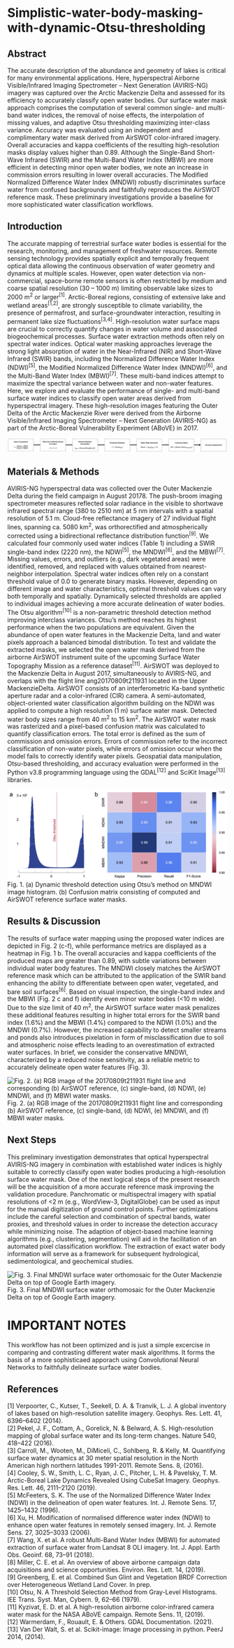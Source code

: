 # Simplistic-water-body-masking-with-dynamic-Otsu-thresholding

## Abstract
The accurate description of the abundance and geometry of lakes is critical for many environmental applications. Here, hyperspectral Airborne Visible/Infrared Imaging Spectrometer – Next Generation (AVIRIS-NG) imagery was captured over the Arctic Mackenzie Delta and assessed for its efficiency to accurately classify open water bodies. Our surface water mask approach comprises the computation of several common single- and multi-band water indices, the removal of noise effects, the interpolation of missing values, and adaptive Otsu thresholding maximizing inter-class variance. Accuracy was evaluated using an independent and complimentary water mask derived from AirSWOT color-infrared imagery. Overall accuracies and kappa coefficients of the resulting high-resolution masks display values higher than 0.89. Although the Single-Band Short-Wave Infrared (SWIR) and the Multi-Band Water Index (MBWI) are more efficient in detecting minor open water bodies, we note an increase in commission errors resulting in lower overall accuracies. The Modified Normalized Difference Water Index (MNDWI) robustly discriminates surface water from confused backgrounds and faithfully reproduces the AirSWOT reference mask. These preliminary investigations provide a baseline for more sophisticated water classification workflows.

## Introduction
The accurate mapping of terrestrial surface water bodies is essential for the research, monitoring, and management of freshwater resources. Remote sensing technology provides spatially explicit and temporally frequent optical data allowing the continuous observation of water geometry and dynamics at multiple scales. However, open water detection via non-commercial, space-borne remote sensors is often restricted by medium and coarse spatial resolution (30 – 1000 m) limiting observable lake sizes to 2000 m<sup>2</sup> or larger<sup>[1]</sup>. Arctic-Boreal regions, consisting of extensive lake and wetland areas<sup>[1,2]</sup>, are strongly susceptible to climate variability, the presence of permafrost, and surface-groundwater interaction, resulting in permanent lake size fluctuations<sup>[3,4]</sup>. High-resolution water surface maps are crucial to correctly quantify changes in water volume and associated biogeochemical processes. Surface water extraction methods often rely on spectral water indices. Optical water masking approaches leverage the strong light absorption of water in the Near-Infrared (NIR) and Short-Wave Infrared (SWIR) bands, including the Normalized Difference Water Index (NDWI)<sup>[5]</sup>, the Modified Normalized Difference Water Index (MNDWI)<sup>[6]</sup>, and the Multi-Band Water Index (MBWI)<sup>[7]</sup>. These multi-band indices attempt to maximize the spectral variance between water and non-water features. Here, we explore and evaluate the performance of single- and multi-band surface water indices to classify open water areas derived from hyperspectral imagery. These high-resolution images featuring the Outer Delta of the Arctic Mackenzie River were derived from the Airborne Visible/Infrared Imaging Spectrometer – Next Generation (AVIRIS-NG) as part of the Arctic-Boreal Vulnerability Experiment (ABoVE) in 2017. 

![Methodology flowchart](https://github.com/MelissaSchwab/Simplistic-water-body-masking-with-dynamic-Otsu-thresholding/blob/main/images/Methodology%20flowchart.png)


## Materials & Methods
AVIRIS-NG hyperspectral data was collected over the Outer Mackenzie Delta during the field campaign in August 20178. The push-broom imaging spectrometer measures reflected solar radiance in the visible to shortwave infrared spectral range (380 to 2510 nm) at 5 nm intervals with a spatial resolution of 5.1 m. Cloud-free reflectance imagery of 27 individual flight lines, spanning ca. 5080 km<sup>2</sup>, was orthorectified and atmospherically corrected using a bidirectional reflectance distribution function<sup>[9]</sup>. We calculated four commonly used water indices (Table 1) including a SWIR single-band index (2220 nm), the NDWI<sup>[5]</sup>, the MNDWI<sup>[6]</sup>, and the MBWI<sup>[7]</sup>. Missing values, errors, and outliers (e.g., dark vegetated areas) were identified, removed, and replaced with values obtained from nearest-neighbor interpolation. Spectral water indices often rely on a constant threshold value of 0.0 to generate binary masks. However, depending on different image and water characteristics, optimal threshold values can vary both temporally and spatially. Dynamically selected thresholds are applied to individual images achieving a more accurate delineation of water bodies. The Otsu algorithm<sup>[10]</sup> is a non-parametric threshold detection method improving interclass variances. Otsu’s method reaches its highest performance when the two populations are equivalent. Given the abundance of open water features in the Mackenzie Delta, land and water pixels approach a balanced bimodal distribution. To test and validate the extracted masks, we selected the open water mask derived from the airborne AirSWOT instrument suite of the upcoming Surface Water Topography Mission as a reference dataset<sup>[11]</sup>. AirSWOT was deployed to the Mackenzie Delta in August 2017, simultaneously to AVIRIS-NG, and overlaps with the flight line ang20170809t211931 located in the Upper MackenzieDelta. AirSWOT consists of an interferometric Ka-band synthetic aperture radar and a color-infrared (CIR) camera. A semi-automated, object-oriented water classification algorithm building on the NDWI was applied to compute a high resolution (1 m) surface water mask. Detected water body sizes range from 40 m<sup>2</sup> to 15 km<sup>2</sup>. The AirSWOT water mask was rasterized and a pixel-based confusion matrix was calculated to quantify classification errors. The total error is defined as the sum of commission and omission errors. Errors of commission refer to the incorrect classification of non-water pixels, while errors of omission occur when the model fails to correctly identify water pixels. Geospatial data manipulation, Otsu-based thresholding, and accuracy evaluation were performed in the Python v3.8 programming language using the GDAL<sup>[12]</sup> and SciKit Image<sup>[13]</sup> libraries.

![Fig. 1. (a) Dynamic threshold detection using Otsu’s method on MNDWI image histogram. (b) Confusion matrix consisting of computed and AirSWOT reference surface water masks.](https://github.com/MelissaSchwab/Simplistic-water-body-masking-with-dynamic-Otsu-thresholding/blob/main/images/Poster_MelissaSchwab_Figure1.png)
Fig. 1. (a) Dynamic threshold detection using Otsu’s method on MNDWI image histogram. (b) Confusion matrix consisting of computed and AirSWOT reference surface water masks.

## Results & Discussion
The results of surface water mapping using the proposed water indices are depicted in Fig. 2 (c-f), while performance metrics are displayed as a heatmap in Fig. 1 b. The overall accuracies and kappa coefficients of the produced maps are greater than 0.89, with subtle variations between individual water body features. The MNDWI closely matches the AirSWOT reference mask which can be attributed to the application of the SWIR band enhancing the ability to differentiate between open water, vegetated, and bare soil surfaces<sup>[6]</sup>. Based on visual inspection, the single-band index and the MBWI (Fig. 2 c and f) identify even minor water bodies (<10 m wide). Due to the size limit of 40 m<sup>2</sup>, the AirSWOT surface water mask penalizes these additional features resulting in higher total errors for the SWIR band index (1.6%) and the MBWI (1.4%) compared to the NDWI (1.0%) and the MNDWI (0.7%). However, the increased capability to detect smaller streams 	and ponds also introduces pixelation in form of misclassification due to soil and atmospheric noise effects leading to an overestimation of extracted water surfaces. In brief, we consider the conservative MNDWI, characterized by a reduced noise sensitivity, as a reliable metric to accurately delineate open water features (Fig. 3).

![Fig. 2. (a) RGB image of the 20170809t211931 flight line and corresponding (b) AirSWOT reference, (c) single-band, (d) NDWI, (e) MNDWI, and (f) MBWI water masks.](https://github.com/MelissaSchwab/Simplistic-water-body-masking-with-dynamic-Otsu-thresholding/blob/main/images/Poster_MelissaSchwab_Figure2.png)
Fig. 2. (a) RGB image of the 20170809t211931 flight line and corresponding (b) AirSWOT reference, (c) single-band, (d) NDWI, (e) MNDWI, and (f) MBWI water masks.

## Next Steps
This preliminary investigation demonstrates that optical hyperspectral AVIRIS-NG imagery in combination with established water indices is highly suitable to correctly classify open water bodies producing a high-resolution surface water mask. One of the next logical steps of the present research will be the acquisition of a more accurate reference mask improving the validation procedure. Panchromatic or multispectral imagery with spatial resolutions of <2 m (e.g., WordView-3, DigitalGlobe) can be used as input for the manual digitization of ground control points. Further optimizations include the careful selection and combination of spectral bands, water proxies, and threshold values in order to increase the detection accuracy while minimizing noise. The adaption of object-based machine learning algorithms (e.g., clustering, segmentation) will aid in the facilitation of an automated pixel classification workflow. The extraction of exact water body information will serve as a framework for subsequent hydrological, sedimentological, and geochemical studies.

![Fig. 3. Final MNDWI surface water orthomosaic for the Outer Mackenzie Delta on top of Google Earth imagery.](https://github.com/MelissaSchwab/Simplistic-water-body-masking-with-dynamic-Otsu-thresholding/blob/main/images/Poster_MelissaSchwab_Figure3.png)
Fig. 3. Final MNDWI surface water orthomosaic for the Outer Mackenzie Delta on top of Google Earth imagery.

# IMPORTANT NOTES
This workflow has not been optimized and is just a simple excercise in comparing and contrasting different water mask algorithms. It forms the basis of a more sophisticaed apporach using Convolutional Neural Networks to faithfully delineate surface water bodies.


## References
[1] Verpoorter, C., Kutser, T., Seekell, D. A. & Tranvik, L. J. A global inventory of lakes based on high-resolution satellite imagery. Geophys. Res. Lett. 41, 6396–6402 (2014).   
[2] Pekel, J. F., Cottam, A., Gorelick, N. & Belward, A. S. High-resolution mapping of global surface water and its long-term changes. Nature 540, 418–422 (2016).   
[3] Carroll, M., Wooten, M., DiMiceli, C., Sohlberg, R. & Kelly, M. Quantifying surface water dynamics at 30 meter spatial resolution in the North American high northern latitudes 1991-2011. Remote Sens. 8, (2016).   
[4] Cooley, S. W., Smith, L. C., Ryan, J. C., Pitcher, L. H. & Pavelsky, T. M. Arctic-Boreal Lake Dynamics Revealed Using CubeSat Imagery. Geophys. Res. Lett. 46, 2111–2120 (2019).   
[5] McFeeters, S. K. The use of the Normalized Difference Water Index (NDWI) in the delineation of open water features. Int. J. Remote Sens. 17, 1425–1432 (1996).   
[6] Xu, H. Modification of normalised difference water index (NDWI) to enhance open water features in remotely sensed imagery. Int. J. Remote Sens. 27, 3025–3033 (2006).      
[7] Wang, X. et al. A robust Multi-Band Water Index (MBWI) for automated extraction of surface water from Landsat 8 OLI imagery. Int. J. Appl. Earth Obs. Geoinf. 68, 73–91 (2018).    
[8] Miller, C. E. et al. An overview of above airborne campaign data acquisitions and science opportunities. Environ. Res. Lett. 14, (2019).     
[9] Greenberg, E. et al. Combined Sun Glint and Vegetation BRDF Correction over Heterogeneous Wetland Land Cover. In prep.     
[10] Otsu, N. A Threshold Selection Method from Gray-Level Histograms. IEE Trans. Syst. Man, Cybern. 9, 62–66 (1979).     
[11] Kyzivat, E. D. et al. A high-resolution airborne color-infrared camera water mask for the NASA ABoVE campaign. Remote Sens. 11, (2019).     
[12] Warmerdam, F., Rouault, E. & Others. GDAL Documentation. (2021).     
[13] Van Der Walt, S. et al. Scikit-image: Image processing in python. PeerJ 2014, (2014).    

